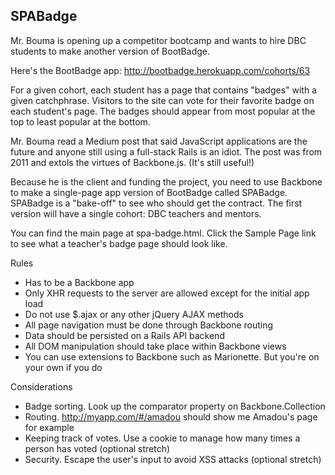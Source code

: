 ## SPABadge

Mr. Bouma is opening up a competitor bootcamp and wants to hire DBC students to make another version of BootBadge.

Here's the BootBadge app: http://bootbadge.herokuapp.com/cohorts/63

For a given cohort, each student has a page that contains "badges" with a given catchphrase.
Visitors to the site can vote for their favorite badge on each student's page. The badges should appear from most popular at the top to least popular at the bottom.

Mr. Bouma read a Medium post that said JavaScript applications are the future and anyone still using a full-stack Rails is an idiot. The post was from 2011 and extols the virtues of Backbone.js. (It's still useful!)

Because he is the client and funding the project, you need to use Backbone to make a single-page app version of BootBadge called SPABadge. SPABadge is a "bake-off" to see who should get the contract. The first version will have a single cohort: DBC teachers and mentors.

You can find the main page at spa-badge.html. Click the Sample Page link to see what a teacher's badge page should look like.

Rules
- Has to be a Backbone app
- Only XHR requests to the server are allowed except for the initial app load
- Do not use $.ajax or any other jQuery AJAX methods
- All page navigation must be done through Backbone routing
- Data should be persisted on a Rails API backend
- All DOM manipulation should take place within Backbone views
- You can use extensions to Backbone such as Marionette. But you're on your own if you do

Considerations
- Badge sorting. Look up the comparator property on Backbone.Collection
- Routing. http://myapp.com/#/amadou should show me Amadou's page for example
- Keeping track of votes. Use a cookie to manage how many times a person has voted (optional stretch)
- Security. Escape the user's input to avoid XSS attacks (optional stretch)
